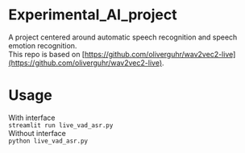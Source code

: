 # Experimental_AI_project
A project centered around automatic speech recognition and speech emotion recognition.  
This repo is based on [https://github.com/oliverguhr/wav2vec2-live](https://github.com/oliverguhr/wav2vec2-live).  
  
# Usage  
With interface  
```streamlit run live_vad_asr.py```  
Without interface  
```python live_vad_asr.py```  
